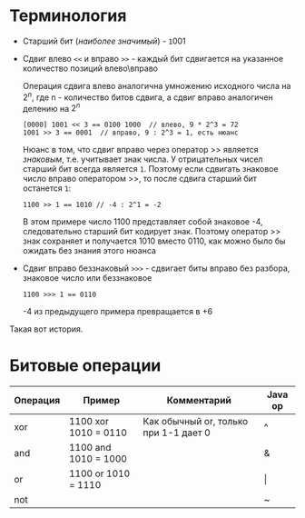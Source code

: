 # Терминология

* Старший бит (*наиболее значимый*) - `1`001

* Сдвиг влево `<<` и вправо `>>` - каждый бит сдвигается на указанное количество позиций влево\вправо

  Операция сдвига влево аналогична умножению исходного числа на $2^n$, где n - количество битов сдвига, а сдвиг вправо аналогичен делению на $2^n$

  ```
  [0000] 1001 << 3 == 0100 1000  // влево, 9 * 2^3 = 72
  1001 >> 3 == 0001  // вправо, 9 : 2^3 = 1, есть нюанс
  ```

  Нюанс в том, что сдвиг вправо через оператор >> является *знаковым*, т.е. учитывает знак числа. У отрицательных чисел старший бит всегда является `1`. Поэтому если сдвигать знаковое число вправо оператором >>, то после сдвига старший бит останется `1`:

  ```
  1100 >> 1 == 1010 // -4 : 2^1 = -2
  ```

  В этом примере число 1100 представляет собой знаковое -4, следовательно старший бит кодирует знак. Поэтому оператор >> знак сохраняет и получается 1010 вместо 0110, как можно было бы ожидать без знания этого нюанса 

* Сдвиг вправо беззнаковый `>>>` - сдвигает биты вправо без разбора, знаковое число или беззнаковое

  ```
  1100 >>> 1 == 0110
  ```

  -4 из предыдущего примера превращается в +6

Такая вот история.

# Битовые операции

| Операция | Пример               | Комментарий                           | Java op |
| -------- | -------------------- | ------------------------------------- | ------- |
| xor      | 1100 xor 1010 = 0110 | Как обычный or, только при 1-1 дает 0 | ^       |
| and      | 1100 and 1010 = 1000 |                                       | &       |
| or       | 1100 or 1010 = 1110  |                                       | \|      |
| not      |                      |                                       | ~       |

